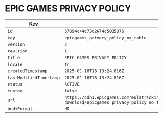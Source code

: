 # EPIC GAMES PRIVACY POLICY

| Key | Value |
| --- | ----- |
| `id` | `67894c44c73c2674c5035876` |
| `key` | `epicgames_privacy_policy_no_table` |
| `version` | `2` |
| `revision` | `1` |
| `title` | `EPIC GAMES PRIVACY POLICY` |
| `locale` | `fr` |
| `createdTimestamp` | `2025-01-16T18:13:24.816Z` |
| `lastModifiedTimestamp` | `2025-01-16T18:13:24.816Z` |
| `status` | `ACTIVE` |
| `custom` | `false` |
| `url` | `https://cdn1.epicgames.com/eulatracking-download/epicgames_privacy_policy_no_table/fr/v2/r1/cd1053b9bc59f5c9be2c714181e92818.pdf` |
| `bodyFormat` | `MD` |
